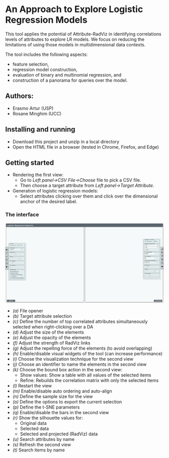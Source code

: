 # An Approach to Explore Logistic Regression Models
This tool applies the potential of Attribute-RadViz in identifying correlations levels of attributes to explore LR models. We focus on reducing the limitations of using those models in multidimensional data contexts. 

The tool includes the following aspects:
* feature selection,
* regression model construction,
* evaluation of binary and multinomial regression, and 
* construction of a panorama for queries over the model.

## Authors:

  * Erasmo Artur (USP)
  * Rosane Minghim (UCC)

## Installing and running

* Download this project and unzip in a local directory
* Open the HTML file in a browser (tested in Chrome, Firefox, and Edge)

## Getting started

* Rendering the first view:
  * Go to _Left panel->CSV File->Choose_ file to pick a CSV file.
  * Then choose a target attribute from _Left panel->Target Attribute_.
* Generation of logistic regression models:
  * Select attributes clicking over them and click over the dimensional anchor of the desired label.

### The interface

![Screen of the interface](https://raw.githubusercontent.com/erasmoartur/lrxptool/master/imgs/screen_interface.png?raw=true)

* _(a)_ File opener
* _(b)_ Target attribute selection
* _(c)_ Define the number of top correlated attributes simultaneously selected when right-clicking over a DA
* _(d)_ Adjust the size of the elements
* _(e)_ Adjust the opacity of the elements
* _(f)_ Adjust the strength of RadViz links
* _(g)_ Adjust the repelling force of the elements (to avoid overlapping)
* _(h)_ Enable/disable visual widgets of the tool (can increase performance)
* _(i)_ Choose the visualization technique for the second view
* _(j)_ Choose an identifier to name the elements in the second view 
* _(k)_ Choose the bound box action in the second view:
  * Show values: Show a table with all values of the selected items
  * Refine: Rebuilds the correlation matrix with only the selected items
* _(l)_ Restart the view
* _(m)_ Enable/disable auto ordering and auto-align
* _(n)_ Define the sample size for the view 
* _(o)_ Define the options to export the current selection
* _(p)_ Define the t-SNE parameters
* _(q)_ Enable/disable the bars in the second view
* _(r)_ Show the silhouette values for:
  * Original data
  * Selected data
  * Selected and projected (RadViz) data
* _(u)_ Search attributes by name
* _(s)_ Refresh the second view
* _(t)_ Search items by name
